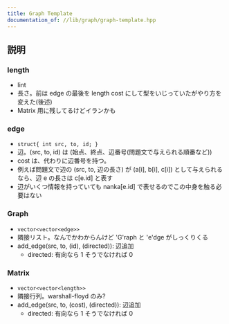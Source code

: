 ```yaml
---
title: Graph Template
documentation_of: //lib/graph/graph-template.hpp
---
```


## 説明

### length
- lint
- 長さ。前は edge の最後を length cost にして型をいじっていたがやり方を変えた(後述)
- Matrix 用に残してるけどイランかも

### edge
- `struct{ int src, to, id; }`
- 辺。(src, to, id) は (始点、終点、辺番号(問題文で与えられる順番など))
- cost は、代わりに辺番号を持つ。
- 例えば問題文で辺の (src, to, 辺の長さ) が (a[i], b[i], c[i]) として与えられるなら、辺 e の長さは c[e.id] と表す
- 辺がいくつ情報を持っていても nanka[e.id] で表せるのでこの中身を触る必要はない

### Graph
- `vector<vector<edge>>`
- 隣接リスト。なんでかわからんけど 'G'raph と 'e'dge がしっくりくる
- add_edge(src, to, (id), (directed)): 辺追加
  - directed: 有向なら 1 そうでなければ 0

### Matrix
- `vector<vector<length>>`
- 隣接行列。warshall-floyd のみ?
- add_edge(src, to, (cost), (directed)): 辺追加
  - directed: 有向なら 1 そうでなければ 0
